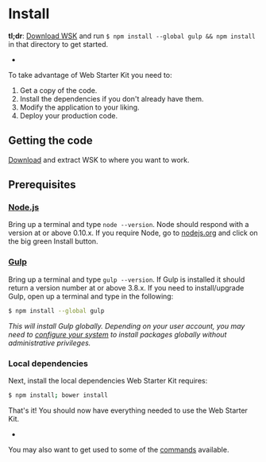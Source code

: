 # Install

**tl;dr**: [Download WSK](https://github.com/markmiro/web-starter-kit/releases/latest) and run `$ npm install --global gulp && npm install` in that directory to get started.

-

To take advantage of Web Starter Kit you need to:

1. Get a copy of the code.
2. Install the dependencies if you don't already have them.
3. Modify the application to your liking.
4. Deploy your production code.

## Getting the code

[Download](https://github.com/google/web-starter-kit/releases/latest) and extract WSK to where you want to work.

## Prerequisites

### [Node.js](https://nodejs.org)

Bring up a terminal and type `node --version`.
Node should respond with a version at or above 0.10.x.
If you require Node, go to [nodejs.org](https://nodejs.org) and click on the big green Install button.

### [Gulp](http://gulpjs.com)

Bring up a terminal and type `gulp --version`.
If Gulp is installed it should return a version number at or above 3.8.x.
If you need to install/upgrade Gulp, open up a terminal and type in the following:

```sh
$ npm install --global gulp
```

*This will install Gulp globally. Depending on your user account, you may need to [configure your system](https://github.com/sindresorhus/guides/blob/master/npm-global-without-sudo.md) to install packages globally without administrative privileges.*


### Local dependencies

Next, install the local dependencies Web Starter Kit requires:

```sh
$ npm install; bower install
```

That's it! You should now have everything needed to use the Web Starter Kit.

-

You may also want to get used to some of the [commands](commands.md) available.
